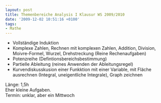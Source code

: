 ```yaml
---
layout: post
title: Themenbereiche Analysis I Klausur WS 2009/2010
date: '2009-12-02 10:51:16 +0100'
tags:
- Mathe
---
```

<ul>
<li>Vollständige Induktion</li>
<li>Komplexe Zahlen, Rechnen mit komplexen Zahlen, Addition, Division, Moivre-Formel, Wurzel, Drehstreckung (Reine Rechenaufgaben)</li>
<li>Potenzreihe (Defintionsbereichsbestimmung)</li>
<li>
Partielle Ableitung (reines Anwenden der Ableitungsregel)</li>
<li>Kurvendiskusskusion einer Funkktion mit einer Variable, mit Fläche ausrechnen (Integral, uneigentliche Integrale), Graph zeichnen</li>
</ul>
<p>Länge: 1,5h<br />
Eher kleine Aufgaben.<br />
Termin: unklar, aber ein Mittwoch</p>
